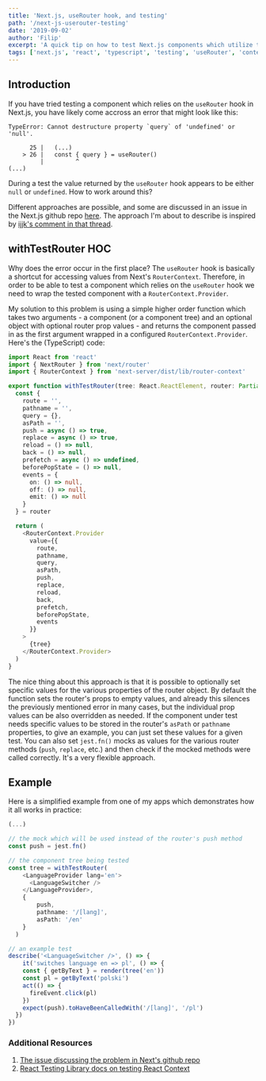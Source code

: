 ```yaml
---
title: 'Next.js, useRouter hook, and testing'
path: '/next-js-userouter-testing'
date: '2019-09-02'
author: 'Filip'
excerpt: 'A quick tip on how to test Next.js components which utilize the useRouter hook.'
tags: ['next.js', 'react', 'typescript', 'testing', 'useRouter', 'context']
---
```


## Introduction

If you have tried testing a component which relies on the `useRouter` hook in Next.js, you have likely come accross an error that might look like this:

```
TypeError: Cannot destructure property `query` of 'undefined' or 'null'.

      25 |   (...)
    > 26 |   const { query } = useRouter()
         |         ^
(...)
```

During a test the value returned by the `useRouter` hook appears to be either `null` or `undefined`. How to work around this?

Different approaches are possible, and some are discussed in an issue in the Next.js github repo [here](https://github.com/zeit/next.js/issues/7479). The approach I'm about to describe is inspired by [ijjk's comment in that thread](https://github.com/zeit/next.js/issues/7479#issuecomment-498031927).

## withTestRouter HOC

Why does the error occur in the first place? The `useRouter` hook is basically a shortcut for accessing values from Next's `RouterContext`. Therefore, in order to be able to test a component which relies on the `useRouter` hook we need to wrap the tested component with a `RouterContext.Provider`.

My solution to this problem is using a simple higher order function which takes two arguments - a component (or a component tree) and an optional object with optional router prop values - and returns the component passed in as the first argument wrapped in a configured `RouterContext.Provider`. Here's the (TypeScript) code:

```typescript
import React from 'react'
import { NextRouter } from 'next/router'
import { RouterContext } from 'next-server/dist/lib/router-context'

export function withTestRouter(tree: React.ReactElement, router: Partial<NextRouter> = {}) {
  const {
    route = '',
    pathname = '',
    query = {},
    asPath = '',
    push = async () => true,
    replace = async () => true,
    reload = () => null,
    back = () => null,
    prefetch = async () => undefined,
    beforePopState = () => null,
    events = {
      on: () => null,
      off: () => null,
      emit: () => null
    }
  } = router

  return (
    <RouterContext.Provider
      value={{
        route,
        pathname,
        query,
        asPath,
        push,
        replace,
        reload,
        back,
        prefetch,
        beforePopState,
        events
      }}
    >
      {tree}
    </RouterContext.Provider>
  )
}
```

The nice thing about this approach is that it is possible to optionally set specific values for the various properties of the router object. By default the function sets the router's props to empty values, and already this silences the previously mentioned error in many cases, but the individual prop values can be also overridden as needed. If the component under test needs specific values to be stored in the router's `asPath` or `pathname` properties, to give an example, you can just set these values for a given test. You can also set `jest.fn()` mocks as values for the various router methods (`push`, `replace`, etc.) and then check if the mocked methods were called correctly. It's a very flexible approach.

## Example

Here is a simplified example from one of my apps which demonstrates how it all works in practice:

```typescript
(...)

// the mock which will be used instead of the router's push method
const push = jest.fn()

// the component tree being tested
const tree = withTestRouter(
    <LanguageProvider lang='en'>
      <LanguageSwitcher />
    </LanguageProvider>,
    {
  		push,
  		pathname: '/[lang]',
  		asPath: '/en'
  	}
  )

// an example test
describe('<LanguageSwitcher />', () => {
	it('switches language en => pl', () => {
    const { getByText } = render(tree('en'))
    const pl = getByText('polski')
    act(() => {
      fireEvent.click(pl)
    })
    expect(push).toHaveBeenCalledWith('/[lang]', '/pl')
  })
})
```

### Additional Resources

1. [The issue discussing the problem in Next's github repo](https://github.com/zeit/next.js/issues/7479)
2. [React Testing Library docs on testing React Context](https://testing-library.com/docs/example-react-context)
